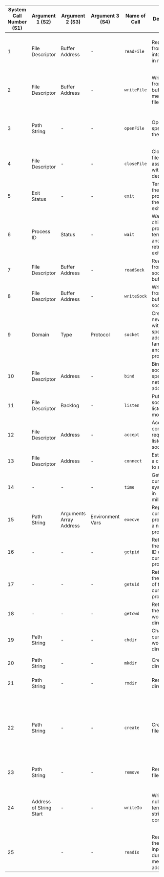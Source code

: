 | System Call Number (S1) | Argument 1 (S2)         | Argument 2 (S3)         | Argument 3 (S4)  | Name of Call | Description                                                                 | Result (R2)                      | Is Implemented | Notes                                                                                                                 |
|-------------------------|-------------------------|-------------------------|------------------|--------------|-----------------------------------------------------------------------------|----------------------------------|----------------|-----------------------------------------------------------------------------------------------------------------------|
| 1                       | File Descriptor         | Buffer Address          | -                | `readFile`   | Reads data from a file into a buffer in memory.                             | Starting address of bytes read   | Yes            | The file descriptor should refer to a file opened in read mode.                                                       |
| 2                       | File Descriptor         | Buffer Address          | -                | `writeFile`  | Writes data from a buffer in memory to a file.                              | -                                | Yes            | The file descriptor should refer to a file opened in write mode.                                                      |
| 3                       | Path String             | -                       | -                | `openFile`   | Opens a file specified by the path.                                         | File descriptor                  | Yes            | The path string should be a null-terminated string in memory.                                                         |
| 4                       | File Descriptor         | -                       | -                | `closeFile`  | Closes the file associated with the file descriptor.                        | -                                | Yes            | -                                                                                                                     |
| 5                       | Exit Status             | -                       | -                | `exit`       | Terminates the current process with the specified exit status.              | -                                | Yes            | -                                                                                                                     |
| 6                       | Process ID              | Status                  | -                | `wait`       | Waits for a child process to terminate and retrieves its exit status.       | Exit status of the child process | No             | This system call is not yet implemented.                                                                              |
| 7                       | File Descriptor         | Buffer Address          | -                | `readSock`   | Reads data from a socket into a buffer.                                     | Number of bytes read             | No             | This system call is not yet implemented.                                                                              | 
| 8                       | File Descriptor         | Buffer Address          | -                | `writeSock`  | Writes data from a buffer to a socket.                                      | Number of bytes written          | No             | This system call is not yet implemented.                                                                              | 
| 9                       | Domain                  | Type                    | Protocol         | `socket`     | Creates a new socket with the specified address family, type, and protocol. | Socket descriptor                | No             | This system call is not yet implemented.                                                                              |
| 10                      | File Descriptor         | Address                 | -                | `bind`       | Binds a socket to a specific network address.                               | -                                | No             | This system call is not yet implemented.                                                                              |
| 11                      | File Descriptor         | Backlog                 | -                | `listen`     | Puts a socket into listening mode.                                          | -                                | No             | This system call is not yet implemented.                                                                              |
| 12                      | File Descriptor         | Address                 | -                | `accept`     | Accepts a connection request on a listening socket.                         | Socket descriptor of connection  | No             | This system call is not yet implemented.                                                                              |
| 13                      | File Descriptor         | Address                 | -                | `connect`    | Establishes a connection to a socket.                                       | -                                | No             | This system call is not yet implemented.                                                                              |
| 14                      | -                       | -                       | -                | `time`       | Gets the current system time in milliseconds.                               | System time                      | Yes            | -                                                                                                                     |
| 15                      | Path String             | Arguments Array Address | Environment Vars | `execve`     | Replaces the current process with a new program.                            | -                                | No             | This system call is not yet implemented.                                                                              |
| 16                      | -                       | -                       | -                | `getpid`     | Retrieves the process ID of the current process.                            | Process ID                       | Yes            | -                                                                                                                     | 
| 17                      | -                       | -                       | -                | `getuid`     | Retrieves the user ID of the current process.                               | User ID                          | Yes            | -                                                                                                                     |
| 18                      | -                       | -                       | -                | `getcwd`     | Retrieves the current working directory.                                    | Current working directory        | No             | This system call is not yet implemented.                                                                              |
| 19                      | Path String             | -                       | -                | `chdir`      | Changes the current working directory.                                      | -                                | No             | This system call is not yet implemented.                                                                              |
| 20                      | Path String             | -                       | -                | `mkdir`      | Creates a directory.                                                        | -                                | No             | This system call is not yet implemented.                                                                              |
| 21                      | Path String             | -                       | -                | `rmdir`      | Removes a directory.                                                        | -                                | No             | This system call is not yet implemented.                                                                              |
| 22                      | Path String             | -                       | -                | `create`     | Creates a file.                                                             | File descriptor                  | No             | This system call is not yet implemented. You might consider using a combination of `openFile` with appropriate flags. | 
| 23                      | Path String             | -                       | -                | `remove`     | Removes a file.                                                             | -                                | No             | This system call is not yet implemented.                                                                              |
| 24                      | Address of String Start | -                       | -                | `writeIo`    | Writes a null-terminated string to the console.                             | -                                | Yes            | The address should point to the first character of the null-terminated string in memory.                              | 
| 25                      |                         | -                       | -                | `readIo`     | Reads from the standard input and dump it in a memory address               |                                  | Yes?           |                                                                                                                       |